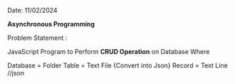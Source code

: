 Date: 11/02/2024

**Asynchronous Programming**

Problem Statement : 

JavaScript Program to Perform **CRUD Operation** on Database Where

Database = Folder
Table = Text File {Convert into Json}
Record = Text Line //json
